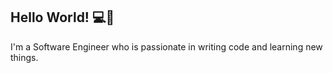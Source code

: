 ## Hello World! :computer:👋

I'm a Software Engineer who is passionate in writing code and learning new things.
